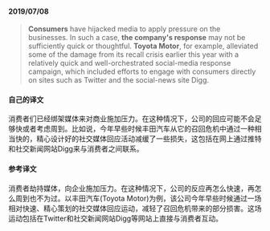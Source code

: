 #### 2019/07/08

> **Consumers** have hijacked media to apply pressure on the businesses. In such a case, **the company's response** may not be sufficiently quick or thoughtful. **Toyota Motor**, for example, alleviated some of the damage from its recall crisis earlier this year with a relatively quick and well-orchestrated social-media response campaign, which included efforts to engage with consumers directly on sites such as Twitter and the social-news site Digg.



#### 自己的译文

消费者们已经绑架媒体来对商业施加压力。在这种情况下，公司的回应可能不会足够快或者考虑周到。比如说，今年早些时候丰田汽车从它的召回危机中通过一种相当快的，精心设计好的社交媒体回应活动减缓了一些损失，这包括在网上通过推特和社交新闻网站Digg来与消费者之间联系。



#### 参考译文

消费者劫持媒体，向企业施加压力。在这种情况下，公司的反应再怎么快速，再怎么周到也不为过。以丰田汽车(Toyota Motor)为例，该公司今年早些时候通过一场相对快速、精心策划的社交媒体回应运动，减轻了召回危机带来的部分损害。这场运动包括在Twitter和社交新闻网站Digg等网站上直接与消费者互动。